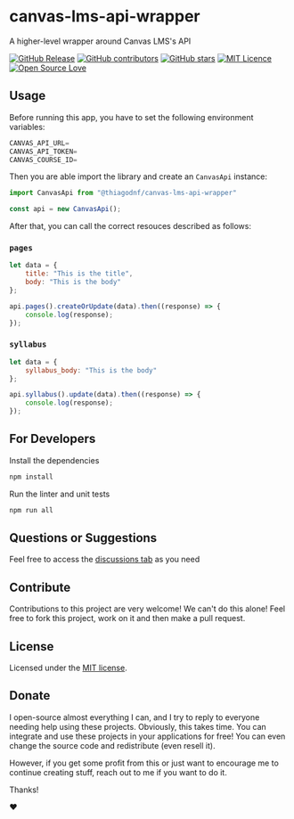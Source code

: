 # canvas-lms-api-wrapper

A higher-level wrapper around Canvas LMS's API

[![GitHub Release](https://img.shields.io/github/release/thiagodnf/canvas-lms-api-wrapper.svg)](https://github.com/thiagodnf/canvas-lms-api-wrapper/releases/latest)
[![GitHub contributors](https://img.shields.io/github/contributors/thiagodnf/canvas-lms-api-wrapper.svg)](https://github.com/thiagodnf/canvas-lms-api-wrapper/graphs/contributors)
[![GitHub stars](https://img.shields.io/github/stars/thiagodnf/canvas-lms-api-wrapper.svg)](https://github.com/thiagodnf/canvas-lms-api-wrapper)
[![MIT Licence](https://badges.frapsoft.com/os/mit/mit.svg?v=103)](https://opensource.org/licenses/mit-license.php)
[![Open Source Love](https://badges.frapsoft.com/os/v1/open-source.svg?v=103)](https://github.com/ellerbrock/open-source-badges/)

## Usage

Before running this app, you have to set the following environment variables:

```js
CANVAS_API_URL=
CANVAS_API_TOKEN=
CANVAS_COURSE_ID=
```

Then you are able import the library and create an `CanvasApi` instance:


```js
import CanvasApi from "@thiagodnf/canvas-lms-api-wrapper"

const api = new CanvasApi();
```

After that, you can call the correct resouces described as follows:

### `pages`

```js
let data = {
    title: "This is the title",
    body: "This is the body"
};

api.pages().createOrUpdate(data).then((response) => {
    console.log(response);
});
```

### `syllabus`

```js
let data = {
    syllabus_body: "This is the body"
};

api.syllabus().update(data).then((response) => {
    console.log(response);
});
```

## For Developers

Install the dependencies

```bash
npm install
```

Run the linter and unit tests

```bash
npm run all
```

## Questions or Suggestions

Feel free to access the <a href="../../discussions">discussions tab</a> as you need

## Contribute

Contributions to this project are very welcome! We can't do this alone! Feel free to fork this project, work on it and then make a pull request.

## License

Licensed under the [MIT license](LICENSE).

## Donate

I open-source almost everything I can, and I try to reply to everyone needing help using these projects. Obviously, this takes time. You can integrate and use these projects in your applications for free! You can even change the source code and redistribute (even resell it).

However, if you get some profit from this or just want to encourage me to continue creating stuff, reach out to me if you want to do it.

Thanks!

❤️
